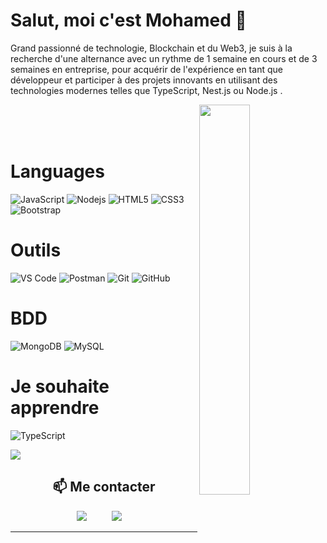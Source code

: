 # Salut, moi c'est Mohamed 👋

Grand passionné de technologie, Blockchain et du Web3, je suis à la recherche d'une alternance avec un rythme de 1 semaine en cours et de 3 semaines en entreprise, pour acquérir de l'expérience en tant que développeur et
participer à des projets innovants en utilisant des technologies modernes telles que TypeScript, Nest.js ou Node.js .


<img align= "right" width= "40%" src = "https://raw.githubusercontent.com/abhisheknaiidu/abhisheknaiidu/master/code.gif" />



<br>
<br>
<br>





# Languages 
 
![JavaScript](https://img.shields.io/badge/-JavaScript-black?style=flat-square&logo=javascript)
![Nodejs](https://img.shields.io/badge/-Nodejs-black?style=flat-square&logo=Node.js)
![HTML5](https://img.shields.io/badge/-HTML5-E34F26?style=flat-square&logo=html5&logoColor=white)
![CSS3](https://img.shields.io/badge/-CSS3-1572B6?style=flat-square&logo=css3)
![Bootstrap](https://img.shields.io/badge/-Bootstrap-563D7C?style=flat-square&logo=bootstrap)


# Outils

![VS Code](https://img.shields.io/badge/-VS%20Code-007ACC?style=flat-square&logo=visual-studio-code)
![Postman](https://img.shields.io/badge/Postman-black?style=flat-square&logo=postman)
![Git](https://img.shields.io/badge/-Git-black?style=flat-square&logo=git)
![GitHub](https://img.shields.io/badge/-GitHub-181717?style=flat-square&logo=github)


# BDD

![MongoDB](https://img.shields.io/badge/-MongoDB-black?style=flat-square&logo=mongodb)
![MySQL](https://img.shields.io/badge/-MySQL-black?style=flat-square&logo=mysql)

# Je souhaite apprendre

![TypeScript](https://img.shields.io/badge/-TypeScript-007ACC?style=flat-square&logo=typescript)

<img align= "center" src="https://img.shields.io/badge/nestjs-E0234E?style=for-the-badge&logo=nestjs&logoColor=white" />

<h2  align="center">📫 Me contacter</h2>
<p align="center">
  <a target="_blank"href="https://www.linkedin.com/in/mohamed-elyas-13aa041a5/"><img src="https://img.shields.io/badge/linkedin-%230077B5.svg?&style=for-the-badge&logo=linkedin&logoColor=white" /></a>&nbsp;&nbsp;&nbsp;&nbsp;
</a>&nbsp;&nbsp;&nbsp;&nbsp;
  <a href="mailto:medelyaspro@gmail.com?subject=Bonjour%20Mohamed,%20From%20Github"><img src="https://img.shields.io/badge/gmail-%23D14836.svg?&style=for-the-badge&logo=gmail&logoColor=white" /></a>&nbsp;&nbsp;&nbsp;&nbsp;
</p>

<hr>





